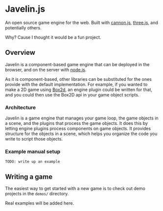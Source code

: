 # Javelin.js #

An open source game engine for the web.  Built with [cannon.js](), [three.js](), and potentially others.

Why?  Cause I thought it would be a fun project.

## Overview ##

Javelin is a component-based game engine that can be deployed in the browser, and on the server with [node.js]().

As it is component-based, other libraries can be substituted for the ones provide with the default implementation.  For
example, if you wanted to make a 2D game using [Box2d](), an engine plugin could be written for that, and you could
then use the Box2D api in your game object scripts.

### Architecture ###

Javelin is a game engine that manages your game loop, the game objects in a scene, and the plugins that process the game
objects.  It does this by letting engine plugins process components on game objects.  It provides structure for the objects
in a scene, which helps you organize the code you write to script those objects.

### Example manual setup ###

    TODO: write up an example
    
## Writing a game ##

The easiest way to get started with a new game is to check out demo projects in the `demos/` directory.

Real examples will be added here.